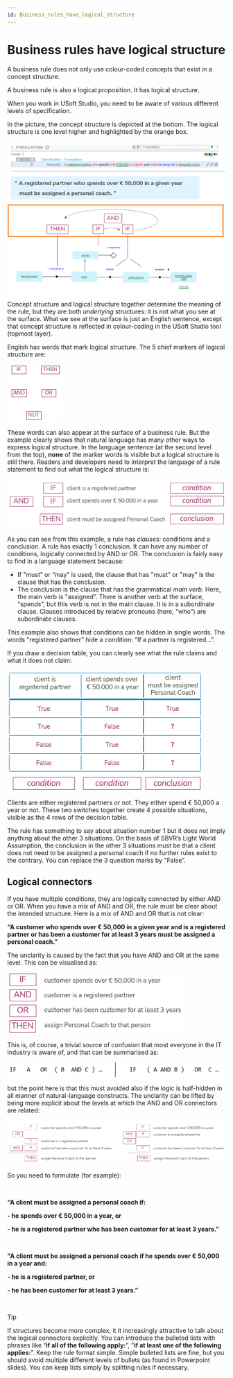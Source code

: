 ```yaml
---
id: Business_rules_have_logical_structure
---
```


# Business rules have logical structure

A business rule does not only use colour-coded concepts that exist in a concept structure.

A business rule is also a logical proposition. It has logical structure.

When you work in USoft Studio, you need to be aware of various different levels of specification.

In the picture, the concept structure is depicted at the bottom. The logical structure is one level higher and highlighted by the orange box.

![](./assets/3efbde45-9ad6-4fac-8cb8-c86da73235e9.png)

Concept structure and logical structure together determine the meaning of the rule, but they are both *underlying* structures: it is not what you see at the surface. What we see at the surface is just an English sentence, except that concept structure is reflected in colour-coding in the USoft Studio tool (topmost layer).

English has words that mark logical structure. The 5 chief markers of logical structure are:

![](./assets/56863bd4-8429-4fb7-b915-c51325ade95f.png)

These words can also appear at the surface of a business rule. But the example clearly shows that natural language has many other ways to express logical structure. In the language sentence (at the second level from the top), **none** of the marker words is visible but a logical structure is still there. Readers and developers need to interpret the language of a rule statement to find out what the logical structure is:

![](./assets/861e7961-a52e-4d04-9a25-acd59f880578.png)

As you can see from this example, a rule has *clauses:* conditions and a conclusion. A rule has exactly 1 conclusion. It can have any number of conditions, logically connected by AND or OR. The conclusion is fairly easy to find in a language statement because:

- If "must” or “may” is used, the clause that has "must” or "may” is the clause that has the conclusion.
- The conclusion is the clause that has the grammatical *main verb*. Here, the main verb is "assigned”. There is another verb at the surface, “spends”, but this verb is not in the main clause. It is in a subordinate clause. Clauses introduced by relative pronouns (here, "who”) are subordinate clauses.

This example also shows that conditions can be hidden in single words. The words "registered partner” hide a condition: “If a partner is registered...”.

If you draw a decision table, you can clearly see what the rule claims and what it does not claim:

![](./assets/3388e0c5-5ef4-486e-8099-bcbebb19a017.png)

Clients are either registered partners or not. They either spend € 50,000 a year or not. These two switches together create 4 possible situations, visible as the 4 rows of the decision table.

The rule has something to say about situation number 1 but it does not imply anything about the other 3 situations. On the basis of SBVR’s Light World Assumption, the conclusion in the other 3 situations must be that a client does not need to be assigned a personal coach if no further rules exist to the contrary. You can replace the 3 question marks by "False”.

## Logical connectors

If you have multiple conditions, they are logically connected by either AND or OR. When you have a mix of AND and OR, the rule must be clear about the intended structure. Here is a mix of AND and OR that is not clear:

**“A customer who spends over € 50,000 in a given year and is a registered partner or has been a customer for at least 3 years must be assigned a personal coach.”**

The unclarity is caused by the fact that you have AND and OR at the same level. This can be visualised as:

![](./assets/c3a5189d-8bdf-439c-bb33-5318a34aa523.png)

This is, of course, a trivial source of confusion that most everyone in the IT industry is aware of, and that can be summarised as:

![](./assets/c80af139-8a03-450f-8547-1e5aab354595.png)

but the point here is that this must avoided also if the logic is half-hidden in all manner of natural-language constructs. The unclarity can be lifted by being more explicit about the levels at which the AND and OR connectors are related:

![](./assets/d079a0c5-8900-4dc0-9342-656ad789dfa7.png)

So you need to formulate (for example):

 

**“A client must be assigned a personal coach if:**

**- he spends over € 50,000 in a year, or**

**- he is a registered partner who has been customer for at least 3 years.”**

 

**"A client must be assigned a personal coach if he spends over € 50,000 in a year and:**

**- he is a registered partner, or**

**- he has been customer for at least 3 years.”**

 

> [!TIP]
> If structures become more complex, it it increasingly attractive to talk about the logical connectors explicitly. You can introduce the bulleted lists with phrases like “**if all of the following apply:**”, "**if at least one of the following applies:**”.
> Keep the rule format simple. Simple bulleted lists are fine, but you should avoid multiple different levels of bullets (as found in Powerpoint slides). You can keep lists simply by splitting rules if necessary.